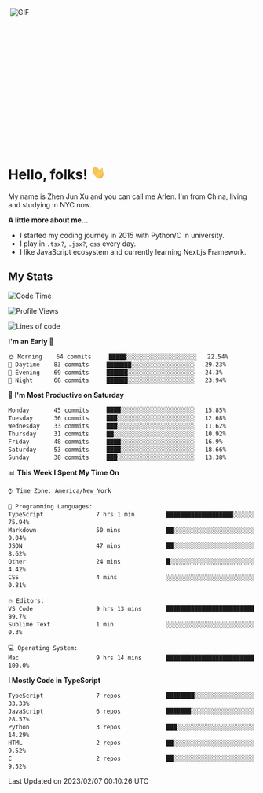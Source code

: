 <img align="right" alt="GIF" src="https://media.giphy.com/media/xUA7bdpLxQhsSQdyog/giphy.gif" width="500" height="320" />

# Hello, folks! <img src="https://raw.githubusercontent.com/arlenxuzj/arlenxuzj/master/assets/wave.gif" width="30px">

My name is Zhen Jun Xu and you can call me Arlen. I'm from China, living and studying in NYC now.

**A little more about me...**

 - I started my coding journey in 2015 with Python/C in university.
 - I play in `.tsx?`, `.jsx?`, `css` every day.
 - I like JavaScript ecosystem and currently learning Next.js Framework.

## My Stats

<!--START_SECTION:waka-->
![Code Time](http://img.shields.io/badge/Code%20Time-3%2C025%20hrs%2046%20mins-blue)

![Profile Views](http://img.shields.io/badge/Profile%20Views-4-blue)

![Lines of code](https://img.shields.io/badge/From%20Hello%20World%20I%27ve%20Written-323%20Thousand%20lines%20of%20code-blue)

**I'm an Early 🐤** 

```text
🌞 Morning    64 commits     █████░░░░░░░░░░░░░░░░░░░░   22.54% 
🌆 Daytime    83 commits     ███████░░░░░░░░░░░░░░░░░░   29.23% 
🌃 Evening    69 commits     ██████░░░░░░░░░░░░░░░░░░░   24.3% 
🌙 Night      68 commits     ██████░░░░░░░░░░░░░░░░░░░   23.94%

```
📅 **I'm Most Productive on Saturday** 

```text
Monday       45 commits     ████░░░░░░░░░░░░░░░░░░░░░   15.85% 
Tuesday      36 commits     ███░░░░░░░░░░░░░░░░░░░░░░   12.68% 
Wednesday    33 commits     ███░░░░░░░░░░░░░░░░░░░░░░   11.62% 
Thursday     31 commits     ██░░░░░░░░░░░░░░░░░░░░░░░   10.92% 
Friday       48 commits     ████░░░░░░░░░░░░░░░░░░░░░   16.9% 
Saturday     53 commits     ████░░░░░░░░░░░░░░░░░░░░░   18.66% 
Sunday       38 commits     ███░░░░░░░░░░░░░░░░░░░░░░   13.38%

```


📊 **This Week I Spent My Time On** 

```text
⌚︎ Time Zone: America/New_York

💬 Programming Languages: 
TypeScript               7 hrs 1 min         ███████████████████░░░░░░   75.94% 
Markdown                 50 mins             ██░░░░░░░░░░░░░░░░░░░░░░░   9.04% 
JSON                     47 mins             ██░░░░░░░░░░░░░░░░░░░░░░░   8.62% 
Other                    24 mins             █░░░░░░░░░░░░░░░░░░░░░░░░   4.42% 
CSS                      4 mins              ░░░░░░░░░░░░░░░░░░░░░░░░░   0.81%

🔥 Editors: 
VS Code                  9 hrs 13 mins       █████████████████████████   99.7% 
Sublime Text             1 min               ░░░░░░░░░░░░░░░░░░░░░░░░░   0.3%

💻 Operating System: 
Mac                      9 hrs 14 mins       █████████████████████████   100.0%

```

**I Mostly Code in TypeScript** 

```text
TypeScript               7 repos             ████████░░░░░░░░░░░░░░░░░   33.33% 
JavaScript               6 repos             ███████░░░░░░░░░░░░░░░░░░   28.57% 
Python                   3 repos             ███░░░░░░░░░░░░░░░░░░░░░░   14.29% 
HTML                     2 repos             ██░░░░░░░░░░░░░░░░░░░░░░░   9.52% 
C                        2 repos             ██░░░░░░░░░░░░░░░░░░░░░░░   9.52%

```



 Last Updated on 2023/02/07 00:10:26 UTC
<!--END_SECTION:waka-->

